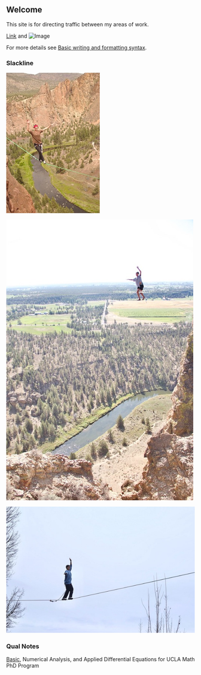 ## Welcome

This site is for directing traffic between my areas of work. 

[Link](url) and ![Image](src) 

For more details see [Basic writing and formatting syntax](https://docs.github.com/en/github/writing-on-github/getting-started-with-writing-and-formatting-on-github/basic-writing-and-formatting-syntax).

### Slackline

 
![slackline](https://raw.githubusercontent.com/howardheaton/website/main/images/slackline-1.jpeg)

![slackline](https://raw.githubusercontent.com/howardheaton/website/main/images/slackline-2.jpeg)

![slackline](https://raw.githubusercontent.com/howardheaton/website/main/images/slackline-3.jpeg)
 

### Qual Notes


[Basic](https://raw.githubusercontent.com/howardheaton/website/main/images/slackline-1.jpg), Numerical Analysis, and Applied Differential Equations for UCLA Math PhD Program

